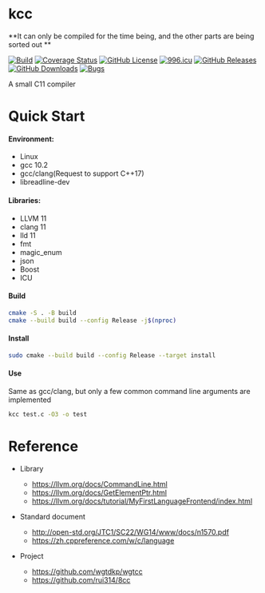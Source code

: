 # kcc

**It can only be compiled for the time being, and the other parts are being sorted out **

[![Build](https://github.com/KaiserLancelot/kcc/workflows/Build/badge.svg)](https://github.com/KaiserLancelot/kcc/actions?query=workflow%3ABuild)
[![Coverage Status](https://coveralls.io/repos/github/KaiserLancelot/kcc/badge.svg)](https://coveralls.io/github/KaiserLancelot/kcc)
[![GitHub License](https://img.shields.io/github/license/KaiserLancelot/kcc)](https://raw.githubusercontent.com/KaiserLancelot/kcc/master/LICENSE)
[![996.icu](https://img.shields.io/badge/link-996.icu-red.svg)](https://996.icu)
[![GitHub Releases](https://img.shields.io/github/release/KaiserLancelot/kcc)](https://github.com/KaiserLancelot/kcc/releases/latest)
[![GitHub Downloads](https://img.shields.io/github/downloads/KaiserLancelot/kcc/total)](https://github.com/KaiserLancelot/kcc/releases)
[![Bugs](https://img.shields.io/github/issues/KaiserLancelot/kcc/bug)](https://github.com/KaiserLancelot/kcc/issues?q=is%3Aopen+is%3Aissue+label%3Abug)

A small C11 compiler

# Quick Start

#### Environment:

- Linux
- gcc 10.2
- gcc/clang(Request to support C++17)
- libreadline-dev

#### Libraries:

- LLVM 11
- clang 11
- lld 11
- fmt
- magic_enum
- json
- Boost
- ICU

#### Build

```bash
cmake -S . -B build
cmake --build build --config Release -j$(nproc)
```

#### Install

```bash
sudo cmake --build build --config Release --target install
```

#### Use

Same as gcc/clang, but only a few common command line arguments are implemented

```bash
kcc test.c -O3 -o test
```

# Reference

- Library

  - https://llvm.org/docs/CommandLine.html
  - https://llvm.org/docs/GetElementPtr.html
  - https://llvm.org/docs/tutorial/MyFirstLanguageFrontend/index.html

- Standard document

  - http://open-std.org/JTC1/SC22/WG14/www/docs/n1570.pdf
  - https://zh.cppreference.com/w/c/language

- Project
  - https://github.com/wgtdkp/wgtcc
  - https://github.com/rui314/8cc

